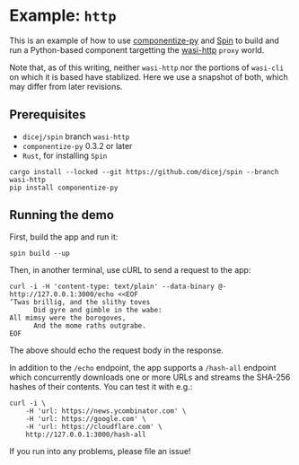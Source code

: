 # Example: `http`

This is an example of how to use [componentize-py] and [Spin] to build and run a
Python-based component targetting the [wasi-http] `proxy` world.

Note that, as of this writing, neither `wasi-http` nor the portions of
`wasi-cli` on which it is based have stablized.  Here we use a snapshot of both,
which may differ from later revisions.

[componentize-py]: https://github.com/dicej/componentize-py
[Spin]: https://github.com/fermyon/spin
[wasi-http]: https://github.com/WebAssembly/wasi-http

## Prerequisites

* `dicej/spin` branch `wasi-http`
* `componentize-py` 0.3.2 or later
* `Rust`, for installing `Spin`

```
cargo install --locked --git https://github.com/dicej/spin --branch wasi-http
pip install componentize-py
```

## Running the demo

First, build the app and run it:

```
spin build --up
```

Then, in another terminal, use cURL to send a request to the app:

```
curl -i -H 'content-type: text/plain' --data-binary @- http://127.0.0.1:3000/echo <<EOF
’Twas brillig, and the slithy toves
      Did gyre and gimble in the wabe:
All mimsy were the borogoves,
      And the mome raths outgrabe.
EOF
```

The above should echo the request body in the response.

In addition to the `/echo` endpoint, the app supports a `/hash-all` endpoint
which concurrently downloads one or more URLs and streams the SHA-256 hashes of
their contents.  You can test it with e.g.:

```
curl -i \
    -H 'url: https://news.ycombinator.com' \
    -H 'url: https://google.com' \
    -H 'url: https://cloudflare.com' \
    http://127.0.0.1:3000/hash-all
```

If you run into any problems, please file an issue!
